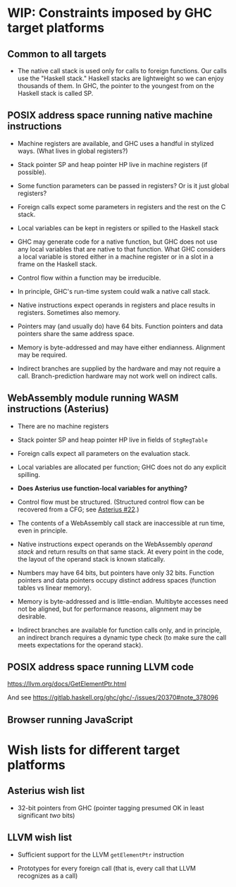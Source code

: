 # WIP: Constraints imposed by GHC target platforms


## Common to all targets

  - The native call stack is used only for calls to foreign functions.  Our calls use the "Haskell stack."  Haskell stacks are lightweight so we can enjoy thousands of them.  In GHC, the pointer to the youngest from on the Haskell stack is called SP.



## POSIX address space running native machine instructions

  - Machine registers are available, and GHC uses a handful in stylized ways.
    (What lives in global registers?)

  - Stack pointer SP and heap pointer HP live in machine registers (if possible).

  - Some function parameters can be passed in registers?  Or is it just global registers?

  - Foreign calls expect some parameters in registers and the rest on the C stack.

  - Local variables can be kept in registers or spilled to the Haskell stack

  - GHC may generate code for a native function, but GHC does not use any local variables that are native to that function.  What GHC considers a local variable is stored either in a machine register or in a slot in a frame on the Haskell stack.

  - Control flow within a function may be irreducible.

  - In principle, GHC's run-time system could walk a native call stack.

  - Native instructions expect operands in registers and place results in registers.  Sometimes also memory.

  - Pointers may (and usually do) have 64 bits.  Function pointers and data pointers share the same address space.

  - Memory is byte-addressed and may have either endianness.  Alignment may be required.

  - Indirect branches are supplied by the hardware and may not require a call.
    Branch-prediction hardware may not work well on indirect calls.

## WebAssembly module running WASM instructions (Asterius)

  - There are no machine registers

  - Stack pointer SP and heap pointer HP live in fields of `StgRegTable`

  - Foreign calls expect all parameters on the evaluation stack.

  - Local variables are allocated per function; GHC does not do any explicit spilling.

  - **Does Asterius use function-local variables for anything?**

  - Control flow must be structured.  (Structured control flow can be recovered from a CFG; see [Asterius #22](https://github.com/tweag/asterius/issues/22).)

  - The contents of a WebAssembly call stack are inaccessible at run time, even in principle.

  - Native instructions expect operands on the WebAssembly *operand stack* and return results on that same stack.  At every point in the code, the layout of the operand stack is known statically. 

  - Numbers may have 64 bits, but pointers have only 32 bits.  Function pointers and data pointers occupy distinct address spaces (function tables vs linear memory).

  - Memory is byte-addressed and is little-endian.  Multibyte accesses need not be aligned, but for performance reasons, alignment may be desirable.

  - Indirect branches are available for function calls only, and in principle, an indirect branch requires a dynamic type check (to make sure the call meets expectations for the operand stack).


## POSIX address space running LLVM code

https://llvm.org/docs/GetElementPtr.html

And see https://gitlab.haskell.org/ghc/ghc/-/issues/20370#note_378096


## Browser running JavaScript


# Wish lists for different target platforms

## Asterius wish list

  - 32-bit pointers from GHC (pointer tagging presumed OK in least significant _two_ bits)

## LLVM wish list

  - Sufficient support for the LLVM `getElementPtr` instruction

  - Prototypes for every foreign call (that is, every call that LLVM recognizes as a call)
